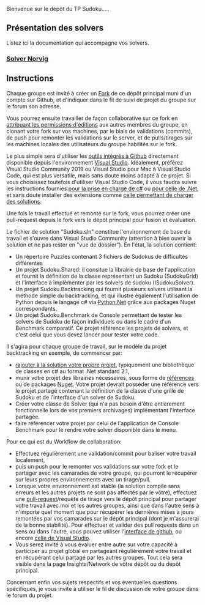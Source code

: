 Bienvenue sur le dépôt du TP Sudoku.....

## Présentation des solvers

Listez ici la documentation qui accompagne vos solvers.

### [Solver Norvig](Sudoku.Norvig/README.md)


## Instructions

Chaque groupe est invité à créer un [Fork](https://docs.github.com/en/get-started/quickstart/fork-a-repo) de ce dépôt principal muni d'un compte sur Github, et d'indiquer dans le fil de suivi de projet du groupe sur le forum son adresse. 

Vous pourrez ensuite travailler de façon collaborative sur ce fork  en  [attribuant les permissions d'éditions](https://docs.github.com/en/account-and-profile/setting-up-and-managing-your-github-user-account/managing-access-to-your-personal-repositories/inviting-collaborators-to-a-personal-repository) aux autres membres du groupe, en clonant votre fork sur vos machines, par le biais de validations (commits), de push pour remonter les validations sur le server, et de pulls/tirages sur les machines locales des utilisateurs du groupe habilités sur le fork. 

Le plus simple sera d'utiliser les [outils intégrés à Github](https://docs.microsoft.com/fr-fr/visualstudio/version-control/git-with-visual-studio?view=vs-2019) directement disponible depuis l'environnement [Visual Studio](https://visualstudio.microsoft.com/fr/downloads/). Idéalement, préférez Visual Studio Community 2019 ou Visual Studio pour Mac à Visual Studio Code, qui est plus versatile, mais sans doute moins adapté à ce projet. Si vous choisissez toutefois d'utiliser Visual Studio Code, il vous faudra suivre les instructions fournies [pour la prise en charge de c#](https://code.visualstudio.com/docs/languages/csharp) ou [pour celle de .Net](https://code.visualstudio.com/docs/languages/dotnet), et sans doute installer des extensions comme [celle permettant de charger des solutions](https://marketplace.visualstudio.com/items?itemName=fernandoescolar.vscode-solution-explorer). 

Une fois le travail effectué et remonté sur le fork, vous pourrez créer une pull-request depuis le fork vers le dépôt principal pour fusion et évaluation.

Le fichier de solution "Sudoku.sln" constitue l'environnement de base du travail et s'ouvre dans Visual Studio Community (attention à bien ouvrir la solution et ne pas rester en "vue de dossier").
En l'état, la solution contient:
- Un répertoire Puzzles contenant 3 fichiers de Sudokus de difficultés différentes
- Un projet Sudoku.Shared: il consitue la librairie de base de l'application et fournit la définition de la classe représentant un Sudoku (SudokuGrid) et l'interface à implémenter par les solvers de sudoku (ISudokuSolver).
- Un projet Sudoku.Backtracking qui fournit plusieurs solvers utilisant la méthode simple du backtracking, et qui illustre également l'utilisation de Python depuis le langage c# via  [Python.Net](https://pythonnet.github.io/) grâce aux packages Nuget correspondants.
- Un projet Sudoku.Benchmark de Console permettant de tester les solvers de Sudoku de façon individuels ou dans le cadre d'un Benchmark comparatif. Ce projet référence les projets de solvers, et c'est celui que vous devez lancer pour tester votre code.

Il s'agira pour chaque groupe de travail, sur le modèle du projet backtracking en exemple, de commencer par:

- [rajouter à la solution votre propre projet](https://docs.microsoft.com/fr-fr/visualstudio/get-started/tutorial-projects-solutions?view=vs-2019), typiquement une bibliothèque de classes en c# au format .Net standard 2.1,
- munir votre projet des librairies nécessaires, sous forme de [références](https://docs.microsoft.com/fr-fr/visualstudio/ide/managing-references-in-a-project?view=vs-2019) ou de packages [Nuget](https://docs.microsoft.com/fr-fr/nuget/consume-packages/install-use-packages-visual-studio). Votre projet devrait posséder une référence vers le projet partagé contenant la définition de la classe d'une grille de Sudoku et de l'interface d'un solver de Sudoku.
- Créer votre classe de Solver (qui n'a pas besoin d'être entièrement fonctionnelle lors de vos premiers archivages) implémentant l'interface partagée.
- faire référencer votre projet par celui de l'application de Console Benchmark pour le rendre votre solver disponible dans le menu.

Pour ce qui est du Workflow de collaboration:

- Effectuez régulièrement une validation/commit pour baliser votre travail localement,
- puis un push pour le remonter vos validations sur votre fork et le partager avec les camarades de votre groupe, qui pourront le récupérer sur leurs propres environnements avec un tirage/pull.
- Lorsque votre environnement est stable (la solution compile sans erreurs et les autres projets ne sont pas affectés par le vôtre), effectuez une [pull-request](https://docs.github.com/en/github/collaborating-with-pull-requests/proposing-changes-to-your-work-with-pull-requests/about-pull-requests)/requête de tirage vers le dépôt principal pour partager votre travail avec moi et les autres groupes, ainsi que dans l'autre sens à n'importe quel moment que pour récupérer les dernières mises à jours remontées par vos camarades sur le dépôt principal (dont je m'assurerai de la bonne stabilité). Pour effectuer et valider des pull requests dans un sens ou dans l'autre, vous pouvez utiliser l'[interface de github](https://docs.github.com/en/github/collaborating-with-pull-requests/proposing-changes-to-your-work-with-pull-requests/creating-a-pull-request-from-a-fork), ou encore [celle de Visual Studio](https://visualstudio.developpez.com/actu/261500/Pull-Requests-pour-Visual-Studio-une-fonctionnalite-collaborative-devoilee-avec-Visual-Studio-2019-pour-gerer-les-demandes-de-tirage-dans-l-EDI/).
- Vous serez invité à vous évaluer entre autre sur votre capacité à participer au projet global en partageant régulièrement votre travail et en récupérant celui partagé par les autres groupes. Tout cela sera visible dans la page Insights/Network de vôtre dépôt ou du dépôt principal.

Concernant enfin vos sujets respectifs et vos éventuelles questions spécifiques, je vous invite à utiliser le fil de discussion de votre groupe dans le forum du projet.
